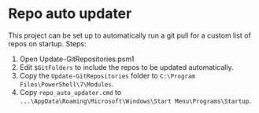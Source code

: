 # Repo auto updater
This project can be set up to automatically run a git pull for a custom list of repos on startup.
Steps:
1. Open Update-GitRepositories.psm1
2. Edit `$GitFolders` to include the repos to be updated automatically.
3. Copy the `Update-GitRepositories` folder to `C:\Program Files\PowerShell\7\Modules`.
4. Copy `repo_auto_updater.cmd` to `...\AppData\Roaming\Microsoft\Windows\Start Menu\Programs\Startup`.